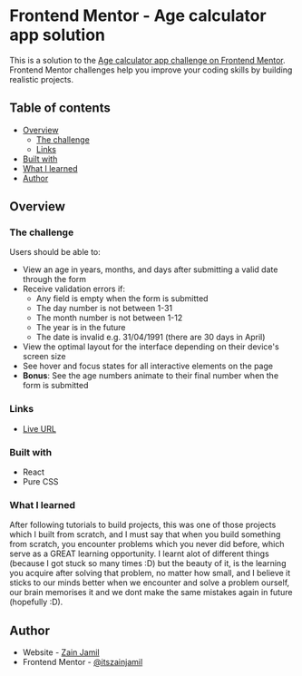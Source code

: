 # Frontend Mentor - Age calculator app solution

This is a solution to the [Age calculator app challenge on Frontend Mentor](https://www.frontendmentor.io/challenges/age-calculator-app-dF9DFFpj-Q).
Frontend Mentor challenges help you improve your coding skills by building realistic projects.

## Table of contents

- [Overview](#overview)
  - [The challenge](#the-challenge)
  - [Links](#links)
- [Built with](#built-with)
- [What I learned](#what-i-learned)
- [Author](#author)

## Overview

### The challenge

Users should be able to:

- View an age in years, months, and days after submitting a valid date through the form
- Receive validation errors if:
  - Any field is empty when the form is submitted
  - The day number is not between 1-31
  - The month number is not between 1-12
  - The year is in the future
  - The date is invalid e.g. 31/04/1991 (there are 30 days in April)
- View the optimal layout for the interface depending on their device's screen size
- See hover and focus states for all interactive elements on the page
- **Bonus**: See the age numbers animate to their final number when the form is submitted

### Links

- [Live URL]((https://calculator-app-zen.netlify.app/))

### Built with

- React
- Pure CSS

### What I learned

After following tutorials to build projects, this was one of those projects which I built from scratch, and I must say that when you build something from scratch, you encounter problems which you never did before, which serve as a GREAT learning opportunity. I learnt alot of different things (because I got stuck so many times :D) but the beauty of it, is the learning you acquire after solving that problem, no matter how small, and I believe it sticks to our minds better when we encounter and solve a problem ourself, our brain memorises it and we dont make the same mistakes again in future (hopefully :D).

## Author

- Website - [Zain Jamil](https://zain-jamil-portfolio.netlify.app/)
- Frontend Mentor - [@itszainjamil](https://www.frontendmentor.io/profile/itszainjamil)
